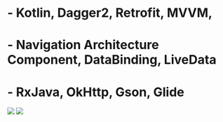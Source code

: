 # - Kotlin, Dagger2, Retrofit, MVVM, 
# - Navigation Architecture Component, DataBinding, LiveData
# - RxJava, OkHttp, Gson, Glide


![](https://media.giphy.com/media/VeYQui2HKYqZrIclT7/giphy.gif)
![](https://media.giphy.com/media/JsyxWsNTf8Hwa61Nrs/giphy.gif)

